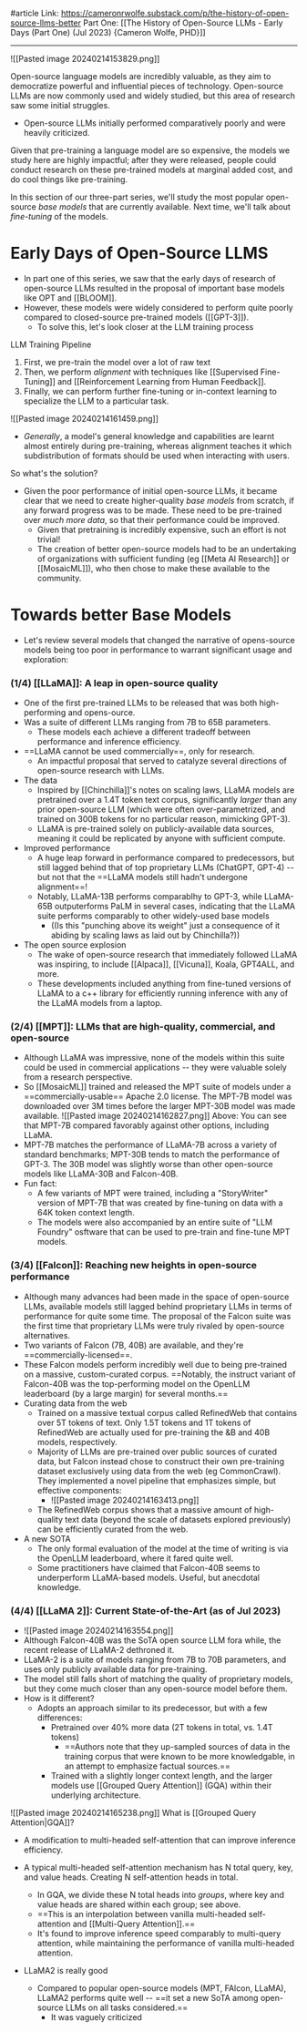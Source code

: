 #article 
Link: https://cameronrwolfe.substack.com/p/the-history-of-open-source-llms-better
Part One: [[The History of Open-Source LLMs - Early Days (Part One) (Jul 2023) {Cameron Wolfe, PHD}]]

-----
![[Pasted image 20240214153829.png]]

Open-source language models are incredibly valuable, as they aim to democratize powerful and influential pieces of technology. Open-source LLMs are now commonly used and widely studied, but this area of research saw some initial struggles.
- Open-source LLMs initially performed comparatively poorly and were heavily criticized.

Given that pre-training a language model are so expensive, the models we study here are highly impactful; after they were released, people could conduct research on these pre-trained models at marginal added cost, and do cool things like pre-training.

In this section of our three-part series, we'll study the most popular open-source *base models* that are currently available. Next time, we'll talk about *fine-tuning* of the models.

# Early Days of Open-Source LLMS
- In part one of this series, we saw that the early days of research of open-source LLMs resulted in the proposal of important base models like OPT and [[BLOOM]].
- However, these models were widely considered to perform quite poorly compared to closed-source pre-trained models ([[GPT-3]]). 
	- To solve this, let's look closer at the LLM training process

LLM Training Pipeline
1. First, we pre-train the model over a lot of raw text
2. Then, we perform *alignment* with techniques like [[Supervised Fine-Tuning]] and [[Reinforcement Learning from Human Feedback]].
3. Finally, we can perform further fine-tuning or in-context learning to specialize the LLM to a particular task.

![[Pasted image 20240214161459.png]]
- *Generally*, a model's general knowledge and capabilities are learnt almost entirely during pre-training, whereas alignment teaches it which subdistribution of formats should be used when interacting with users.

So what's the solution?
- Given the poor performance of initial open-source LLMs, it became clear that we need to create higher-quality *base models* from scratch, if any forward progress was to be made. These need to be pre-trained over *much more data*, so that their performance could be improved.
	- Given that pretraining is incredibly expensive, such an effort is not trivial!
	- The creation of better open-source models had to be an undertaking of organizations with sufficient funding (eg [[Meta AI Research]] or [[MosaicML]]), who then chose to make these available to the community.

# Towards better Base Models
- Let's review several models that changed the narrative of opens-source models being too poor in performance to warrant significant usage and exploration:

### (1/4) [[LLaMA]]: A leap in open-source quality
- One of the first pre-trained LLMs to be released that was both high-performing and opens-ource.
- Was a suite of different LLMs ranging from 7B to 65B parameters.
	- These models each achieve a different tradeoff between performance and inference efficiency. 
- ==LLaMA cannot be used commercially==, only for research.
	- An impactful proposal that served to catalyze several directions of open-source research with LLMs.
- The data
	- Inspired by [[Chinchilla]]'s notes on scaling laws, LLaMA models are pretrained over a 1.4T token text corpus, significantly *larger* than any prior open-source LLM (which were often over-parametrized, and trained on 300B tokens for no particular reason, mimicking GPT-3).
	- LLaMA is pre-trained solely on publicly-available data sources, meaning it could be replicated by anyone with sufficient compute.
- Improved performance
	- A huge leap forward in performance compared to predecessors, but still lagged behind that of top proprietary LLMs (ChatGPT, GPT-4) -- but not that the ==LLaMA models still hadn't undergone alignment==!
	- Notably, LLaMA-13B performs comparablhy to GPT-3, while LLaMA-65B outputerforms PaLM in several cases, indicating that the LLaMA suite performs comparably to other widely-used base models
		- ((Is this "punching above its weight" just a consequence of it abiding by scaling laws as laid out by Chinchilla?))
- The open source explosion
	- The wake of open-source research that immediately followed LLaMA was inspiring, to include [[Alpaca]], [[Vicuna]], Koala, GPT4ALL, and more.
	- These developments included anything from fine-tuned versions of LLaMA to a c++ library for efficiently running inference with any of the LLaMA models from a laptop.

### (2/4) [[MPT]]: LLMs that are high-quality, commercial, and open-source
- Although LLaMA was impressive, none of the models within this suite could be used in commercial applications -- they were valuable solely from a research perspective.
- So [[MosaicML]] trained and released the MPT suite of models under a ==commercially-usable== Apache 2.0 license. The MPT-7B model was downloaded over 3M times before the larger MPT-30B model was made available.
![[Pasted image 20240214162827.png]]
Above: You can see that MPT-7B compared favorably against other options, including LLaMA.
- MPT-7B matches the performance of LLaMA-7B across a variety of standard benchmarks; MPT-30B tends to match the performance of GPT-3. The 30B model was slightly worse than other open-source models like LLaMA-30B and Falcon-40B.
- Fun fact:
	- A few variants of MPT were trained, including a "StoryWriter" version of MPT-7B that was created by fine-tuning on data with a 64K token context length.
	- The models were also accompanied by an entire suite of "LLM Foundry" osftware that can be used to pre-train and fine-tune MPT models.

### (3/4) [[Falcon]]: Reaching new heights in open-source performance
- Although many advances had been made in the space of open-source LLMs, available models still lagged behind proprietary LLMs in terms of performance for quite some time. The proposal of the Falcon suite was the first time that proprietary LLMs were truly rivaled by open-source alternatives.
- Two variants of Falcon (7B, 40B) are available, and they're ==commercially-licensed==.
- These Falcon models perform incredibly well due to being pre-trained on a massive, custom-curated corpus. ==Notably, the instruct variant of Falcon-40B was the top-performing model on the OpenLLM leaderboard (by a large margin) for several months.==
- Curating data from the web
	- Trained on a massive textual corpus called RefinedWeb that contains over 5T tokens of text. Only 1.5T tokens and 1T tokens of RefinedWeb are actually used for pre-training the &B and 40B models, respectively.
	- Majority of LLMs are pre-trained over public sources of curated data, but Falcon instead chose to construct their own pre-training dataset exclusively using data from the web (eg CommonCrawl). They implemented a novel pipeline that emphasizes simple, but effective components:
		- ![[Pasted image 20240214163413.png]]
	- The RefinedWeb corpus shows that a massive amount of high-quality text data (beyond the scale of datasets explored previously) can be efficiently curated from the web.
- A new SOTA
	- The only formal evaluation of the model at the time of writing is via the OpenLLM leaderboard, where it fared quite well.
	- Some practitioners have claimed that Falcon-40B seems to underperform LLaMA-based models. Useful, but anecdotal knowledge.
### (4/4) [[LLaMA 2]]: Current State-of-the-Art (as of Jul 2023)
- ![[Pasted image 20240214163554.png]]
- Although Falcon-40B was the SoTA open source LLM fora while, the recent release of LLaMA-2 dethroned it.
- LLaMA-2 is a suite of models ranging from 7B to 70B parameters, and uses only publicly available data for pre-training. 
- The model still falls short of matching the quality of proprietary models, but they come much closer than any open-source model before them.
- How is it different?
	- Adopts an approach similar to its predecessor, but with a few differences:
		- Pretrained over 40% more data (2T tokens in total, vs. 1.4T tokens)
			- ==Authors note that they up-sampled sources of data in the training corpus that were known to be more knowledgable, in an attempt to emphasize factual sources.==
		- Trained with a slightly longer context length, and the larger models use [[Grouped Query Attention]] (GQA) within their underlying architecture.

![[Pasted image 20240214165238.png]]
What is [[Grouped Query Attention|GQA]]?
- A modification to multi-headed self-attention that can improve inference efficiency.
- A typical multi-headed self-attention mechanism has N total query, key, and value heads. Creating N self-attention heads in total.
	- In GQA, we divide these N total heads into *groups*, where key and value heads are shared within each group; see above.
	- ==This is an interpolation between vanilla multi-headed self-attention and [[Multi-Query Attention]].==
	- It's found to improve inference speed comparably to multi-query attention, while maintaining the performance of vanilla multi-headed attention.

- LLaMA2 is really good
	- Compared to popular open-source models (MPT, FAlcon, LLaMA), LLaMA2 performs quite well -- ==it set a new SoTA among open-source LLMs on all tasks considered.==
		- It was vaguely criticized 







